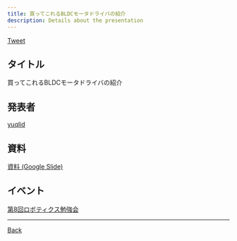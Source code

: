 ```yaml
---
title: 買ってこれるBLDCモータドライバの紹介
description: Details about the presentation
---
```


<link rel="shortcut icon" type="image/x-icon" href="/favicon.ico?">

<a href="https://twitter.com/share?ref_src=twsrc%5Etfw" class="twitter-share-button" data-show-count="false">Tweet</a><script async src="https://platform.twitter.com/widgets.js" charset="utf-8"></script>

## タイトル
買ってこれるBLDCモータドライバの紹介
## 発表者
[yuqlid](https://connpass.com/user/yuqlid/)
## 資料
[資料 (Google Slide)](https://docs.google.com/presentation/d/1SZri-gQmuVC0go9u0hBJ8WZVMpjcxe2Ax647OW_JoW0/edit#slide=id.gc6f73a04f_0_0)
## イベント
[第8回ロボティクス勉強会](./8.md)

- - -
[Back](../../archive.md)
